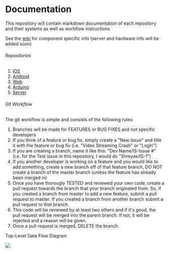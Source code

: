 Documentation
=============

This repository will contain markdown documentation of each repository and their systems as well as workflow instructions

See the [wiki](https://github.com/NeverGoneBot/NeverGoneBotDocumentation/wiki) for component specific info (server and hardware info will be added soon)

###### Repositories

1. [iOS](https://github.com/NeverGoneBot/NeverGoneBotIOS)
2. [Android](https://github.com/NeverGoneBot/NeverGoneBotAndroid)
3. [Web](https://github.com/NeverGoneBot/NeverGoneBotWeb)
4. [Arduino](https://github.com/NeverGoneBot/NeverGoneBotArduino)
5. [Server](https://github.com/NeverGoneBot/NeverGoneBotServer)

###### Git Workflow

The git workflow is simple and consists of the following rules:

  1. Branches will be made for FEATURES or BUG FIXES and not specific developers
  2. If you think of a feature or bug fix, simply create a "New Issue" and title it with the feature or bug fix (i.e. "Video Streaming Crash" or "Login")
  2. If you are creating a branch, name it like this: "Dev Name/IS-Issue #" (i.e. for the Test issue in this repository, I would do "Shreyas/IS-1")
  3. If you another developer is working on a feature and you would like to add something, create a new branch off of that feature branch, DO NOT create a branch of the master branch (unless the feature has already been merged in)
  4. Once you have thorougly TESTED and reviewed your own code, create a pull request towards the branch that your branch originated from. So, if you created a branch from master to add a new feature, submit a pull request to master. If you created a branch from another branch submit a pull request to that branch.
  5. This code will be reviewed by at least two others and if it's good, the pull request will be merged into the parent branch. If not, it will be rejected and a reason will be given. 
  6. Once a pull request is merged, DELETE the branch.



Top-Level Data Flow Diagram

![](https://github.com/NeverGoneBot/NeverGoneBotDocumentation/blob/master/Data%20Flow.png)
